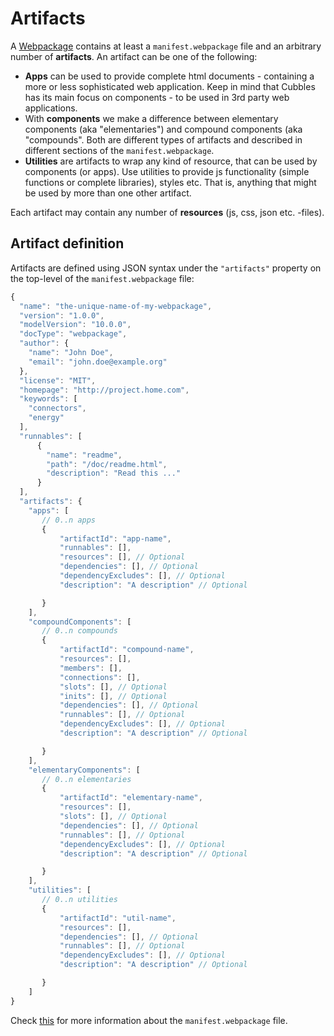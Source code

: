 # Artifacts

A [Webpackage](../webpackage/README.md) contains at least a `manifest.webpackage` file and an arbitrary number of **artifacts**. An artifact can be one of the following:

* **Apps** can be used to provide complete html documents - containing a more or less sophisticated web application. Keep in mind that Cubbles has its main focus on components - to be used in 3rd party web applications.
* With **components** we make a difference between elementary components (aka "elementaries") and compound components (aka "compounds". Both are different types of artifacts and described in different sections of the `manifest.webpackage`.
* **Utilities** are artifacts to wrap any kind of resource, that can be used by components (or apps). Use utilities to provide js functionality (simple functions or complete libraries), styles etc. That is, anything that might be used by more than one other artifact.

Each artifact may contain any number of **resources** (js, css, json etc. -files).

## Artifact definition

Artifacts are defined using JSON syntax under the `"artifacts"` property on the top-level of the `manifest.webpackage` file:

```js
{
  "name": "the-unique-name-of-my-webpackage",
  "version": "1.0.0",
  "modelVersion": "10.0.0",
  "docType": "webpackage",
  "author": {
    "name": "John Doe",
    "email": "john.doe@example.org"
  },
  "license": "MIT",
  "homepage": "http://project.home.com",
  "keywords": [
    "connectors",
    "energy"
  ],
  "runnables": [
      {
        "name": "readme",
        "path": "/doc/readme.html",
        "description": "Read this ..."
      }
  ],
  "artifacts": {
    "apps": [
       // 0..n apps
       {
           "artifactId": "app-name",
           "runnables": [],
           "resources": [], // Optional
           "dependencies": [], // Optional
           "dependencyExcludes": [], // Optional
           "description": "A description" // Optional

       }
    ],
    "compoundComponents": [
       // 0..n compounds
       {
           "artifactId": "compound-name",
           "resources": [],
           "members": [],
           "connections": [],
           "slots": [], // Optional
           "inits": [], // Optional
           "dependencies": [], // Optional
           "runnables": [], // Optional
           "dependencyExcludes": [], // Optional
           "description": "A description" // Optional

       }
    ],
    "elementaryComponents": [
       // 0..n elementaries
       {
           "artifactId": "elementary-name",
           "resources": [],
           "slots": [], // Optional
           "dependencies": [], // Optional
           "runnables": [], // Optional
           "dependencyExcludes": [], // Optional
           "description": "A description" // Optional

       }
    ],
    "utilities": [
       // 0..n utilities
       {
           "artifactId": "util-name",
           "resources": [],
           "dependencies": [], // Optional
           "runnables": [], // Optional
           "dependencyExcludes": [], // Optional
           "description": "A description" // Optional

       }
    ]
}
```

Check [this](http://cubbles.github.io/cubx-webpackage-document-api/schema-explorer.html?schemaPath=master/lib/jsonSchema/manifestWebpackage-10.0.0.schema.json) for more information about the `manifest.webpackage` file.